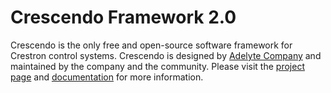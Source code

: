 # Crescendo Framework 2.0

Crescendo is the only free and open-source software framework for Crestron control systems. Crescendo is designed by [Adelyte Company](https://www.adelyte.com/) and maintained by the company and the community. Please visit the [project page](https://www.adelyte.com/crestron/crescendo) and [documentation](https://www.adelyte.com/crestron/crescendo/docs) for more information.
